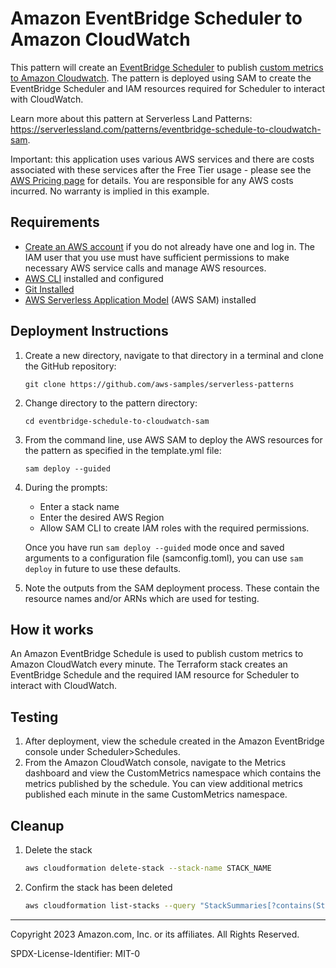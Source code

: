 # Amazon EventBridge Scheduler to Amazon CloudWatch

This pattern will create an [EventBridge Scheduler](https://docs.aws.amazon.com/scheduler/latest/UserGuide/getting-started.html) to publish [custom metrics to Amazon Cloudwatch](https://docs.aws.amazon.com/AmazonCloudWatch/latest/monitoring/publishingMetrics.html). The pattern is deployed using SAM to create the EventBridge Scheduler and IAM resources required for Scheduler to interact with CloudWatch. 

Learn more about this pattern at Serverless Land Patterns: https://serverlessland.com/patterns/eventbridge-schedule-to-cloudwatch-sam.


Important: this application uses various AWS services and there are costs associated with these services after the Free Tier usage - please see the [AWS Pricing page](https://aws.amazon.com/pricing/) for details. You are responsible for any AWS costs incurred. No warranty is implied in this example.

## Requirements

* [Create an AWS account](https://portal.aws.amazon.com/gp/aws/developer/registration/index.html) if you do not already have one and log in. The IAM user that you use must have sufficient permissions to make necessary AWS service calls and manage AWS resources.
* [AWS CLI](https://docs.aws.amazon.com/cli/latest/userguide/install-cliv2.html) installed and configured
* [Git Installed](https://git-scm.com/book/en/v2/Getting-Started-Installing-Git)
* [AWS Serverless Application Model](https://docs.aws.amazon.com/serverless-application-model/latest/developerguide/serverless-sam-cli-install.html) (AWS SAM) installed

## Deployment Instructions

1. Create a new directory, navigate to that directory in a terminal and clone the GitHub repository:
    ``` 
    git clone https://github.com/aws-samples/serverless-patterns
    ```
1. Change directory to the pattern directory:
    ```
    cd eventbridge-schedule-to-cloudwatch-sam
    ```
1. From the command line, use AWS SAM to deploy the AWS resources for the pattern as specified in the template.yml file:
    ```
    sam deploy --guided
    ```
1. During the prompts:
    * Enter a stack name
    * Enter the desired AWS Region
    * Allow SAM CLI to create IAM roles with the required permissions.

    Once you have run `sam deploy --guided` mode once and saved arguments to a configuration file (samconfig.toml), you can use `sam deploy` in future to use these defaults.

1. Note the outputs from the SAM deployment process. These contain the resource names and/or ARNs which are used for testing.

## How it works

An Amazon EventBridge Schedule is used to publish custom metrics to Amazon CloudWatch every minute. The Terraform stack creates an EventBridge Schedule and the required IAM resource for Scheduler to interact with CloudWatch.

## Testing

1. After deployment, view the schedule created in the Amazon EventBridge console under Scheduler>Schedules. 
2. From the Amazon CloudWatch console, navigate to the Metrics dashboard and view the CustomMetrics namespace which contains the metrics published by the schedule. You can view additional metrics published each minute in the same CustomMetrics namespace. 

## Cleanup
 
1. Delete the stack
    ```bash
    aws cloudformation delete-stack --stack-name STACK_NAME
    ```
1. Confirm the stack has been deleted
    ```bash
    aws cloudformation list-stacks --query "StackSummaries[?contains(StackName,'STACK_NAME')].StackStatus"
    ```
----
Copyright 2023 Amazon.com, Inc. or its affiliates. All Rights Reserved.

SPDX-License-Identifier: MIT-0




